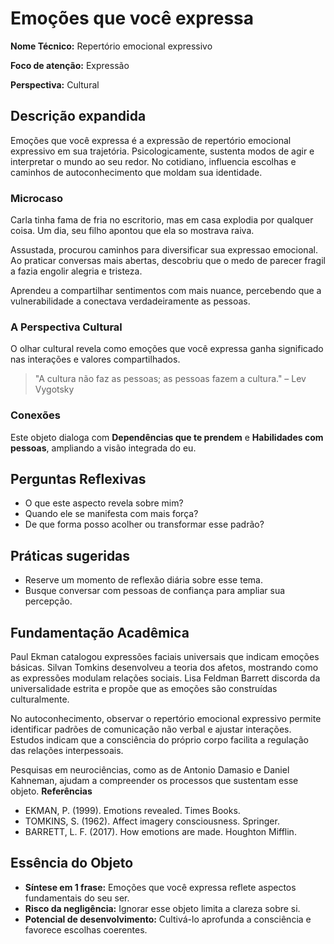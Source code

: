 # Emoções que você expressa

**Nome Técnico:** Repertório emocional expressivo

**Foco de atenção:** Expressão

**Perspectiva:** Cultural

## Descrição expandida
Emoções que você expressa é a expressão de repertório emocional expressivo em sua trajetória.
Psicologicamente, sustenta modos de agir e interpretar o mundo ao seu redor.
No cotidiano, influencia escolhas e caminhos de autoconhecimento que moldam sua identidade.
### Microcaso
Carla tinha fama de fria no escritorio, mas em casa explodia por qualquer coisa. Um dia, seu filho apontou que ela so mostrava raiva.

Assustada, procurou caminhos para diversificar sua expressao emocional. Ao praticar conversas mais abertas, descobriu que o medo de parecer fragil a fazia engolir alegria e tristeza.

Aprendeu a compartilhar sentimentos com mais nuance, percebendo que a vulnerabilidade a conectava verdadeiramente as pessoas.

### A Perspectiva Cultural
O olhar cultural revela como emoções que você expressa ganha significado nas interações e valores compartilhados.
> "A cultura não faz as pessoas; as pessoas fazem a cultura." – Lev Vygotsky
### Conexões
Este objeto dialoga com **Dependências que te prendem** e **Habilidades com pessoas**, ampliando a visão integrada do eu.

## Perguntas Reflexivas
- O que este aspecto revela sobre mim?
- Quando ele se manifesta com mais força?
- De que forma posso acolher ou transformar esse padrão?

## Práticas sugeridas
- Reserve um momento de reflexão diária sobre esse tema.
- Busque conversar com pessoas de confiança para ampliar sua percepção.

## Fundamentação Acadêmica

Paul Ekman catalogou expressões faciais universais que indicam emoções básicas. Silvan Tomkins desenvolveu a teoria dos afetos, mostrando como as expressões modulam relações sociais. Lisa Feldman Barrett discorda da universalidade estrita e propõe que as emoções são construídas culturalmente.

No autoconhecimento, observar o repertório emocional expressivo permite identificar padrões de comunicação não verbal e ajustar interações. Estudos indicam que a consciência do próprio corpo facilita a regulação das relações interpessoais.

Pesquisas em neurociências, como as de Antonio Damasio e Daniel Kahneman, ajudam a compreender os processos que sustentam esse objeto.
**Referências**
- EKMAN, P. (1999). Emotions revealed. Times Books.
- TOMKINS, S. (1962). Affect imagery consciousness. Springer.
- BARRETT, L. F. (2017). How emotions are made. Houghton Mifflin.

## Essência do Objeto
- **Síntese em 1 frase:** Emoções que você expressa reflete aspectos fundamentais do seu ser.
- **Risco da negligência:** Ignorar esse objeto limita a clareza sobre si.
- **Potencial de desenvolvimento:** Cultivá-lo aprofunda a consciência e favorece escolhas coerentes.
